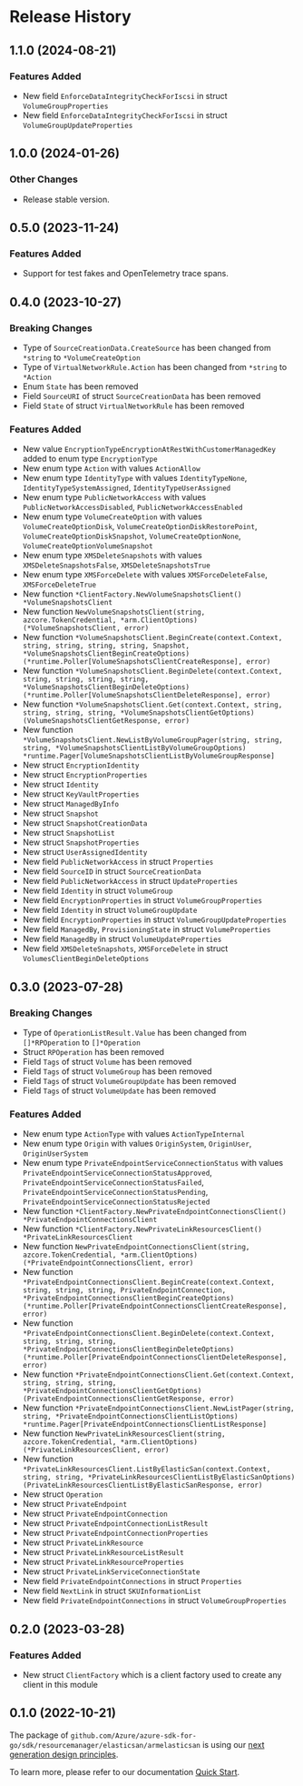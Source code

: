 # Release History

## 1.1.0 (2024-08-21)
### Features Added

- New field `EnforceDataIntegrityCheckForIscsi` in struct `VolumeGroupProperties`
- New field `EnforceDataIntegrityCheckForIscsi` in struct `VolumeGroupUpdateProperties`


## 1.0.0 (2024-01-26)
### Other Changes

- Release stable version.


## 0.5.0 (2023-11-24)
### Features Added

- Support for test fakes and OpenTelemetry trace spans.


## 0.4.0 (2023-10-27)
### Breaking Changes

- Type of `SourceCreationData.CreateSource` has been changed from `*string` to `*VolumeCreateOption`
- Type of `VirtualNetworkRule.Action` has been changed from `*string` to `*Action`
- Enum `State` has been removed
- Field `SourceURI` of struct `SourceCreationData` has been removed
- Field `State` of struct `VirtualNetworkRule` has been removed

### Features Added

- New value `EncryptionTypeEncryptionAtRestWithCustomerManagedKey` added to enum type `EncryptionType`
- New enum type `Action` with values `ActionAllow`
- New enum type `IdentityType` with values `IdentityTypeNone`, `IdentityTypeSystemAssigned`, `IdentityTypeUserAssigned`
- New enum type `PublicNetworkAccess` with values `PublicNetworkAccessDisabled`, `PublicNetworkAccessEnabled`
- New enum type `VolumeCreateOption` with values `VolumeCreateOptionDisk`, `VolumeCreateOptionDiskRestorePoint`, `VolumeCreateOptionDiskSnapshot`, `VolumeCreateOptionNone`, `VolumeCreateOptionVolumeSnapshot`
- New enum type `XMSDeleteSnapshots` with values `XMSDeleteSnapshotsFalse`, `XMSDeleteSnapshotsTrue`
- New enum type `XMSForceDelete` with values `XMSForceDeleteFalse`, `XMSForceDeleteTrue`
- New function `*ClientFactory.NewVolumeSnapshotsClient() *VolumeSnapshotsClient`
- New function `NewVolumeSnapshotsClient(string, azcore.TokenCredential, *arm.ClientOptions) (*VolumeSnapshotsClient, error)`
- New function `*VolumeSnapshotsClient.BeginCreate(context.Context, string, string, string, string, Snapshot, *VolumeSnapshotsClientBeginCreateOptions) (*runtime.Poller[VolumeSnapshotsClientCreateResponse], error)`
- New function `*VolumeSnapshotsClient.BeginDelete(context.Context, string, string, string, string, *VolumeSnapshotsClientBeginDeleteOptions) (*runtime.Poller[VolumeSnapshotsClientDeleteResponse], error)`
- New function `*VolumeSnapshotsClient.Get(context.Context, string, string, string, string, *VolumeSnapshotsClientGetOptions) (VolumeSnapshotsClientGetResponse, error)`
- New function `*VolumeSnapshotsClient.NewListByVolumeGroupPager(string, string, string, *VolumeSnapshotsClientListByVolumeGroupOptions) *runtime.Pager[VolumeSnapshotsClientListByVolumeGroupResponse]`
- New struct `EncryptionIdentity`
- New struct `EncryptionProperties`
- New struct `Identity`
- New struct `KeyVaultProperties`
- New struct `ManagedByInfo`
- New struct `Snapshot`
- New struct `SnapshotCreationData`
- New struct `SnapshotList`
- New struct `SnapshotProperties`
- New struct `UserAssignedIdentity`
- New field `PublicNetworkAccess` in struct `Properties`
- New field `SourceID` in struct `SourceCreationData`
- New field `PublicNetworkAccess` in struct `UpdateProperties`
- New field `Identity` in struct `VolumeGroup`
- New field `EncryptionProperties` in struct `VolumeGroupProperties`
- New field `Identity` in struct `VolumeGroupUpdate`
- New field `EncryptionProperties` in struct `VolumeGroupUpdateProperties`
- New field `ManagedBy`, `ProvisioningState` in struct `VolumeProperties`
- New field `ManagedBy` in struct `VolumeUpdateProperties`
- New field `XMSDeleteSnapshots`, `XMSForceDelete` in struct `VolumesClientBeginDeleteOptions`


## 0.3.0 (2023-07-28)
### Breaking Changes

- Type of `OperationListResult.Value` has been changed from `[]*RPOperation` to `[]*Operation`
- Struct `RPOperation` has been removed
- Field `Tags` of struct `Volume` has been removed
- Field `Tags` of struct `VolumeGroup` has been removed
- Field `Tags` of struct `VolumeGroupUpdate` has been removed
- Field `Tags` of struct `VolumeUpdate` has been removed

### Features Added

- New enum type `ActionType` with values `ActionTypeInternal`
- New enum type `Origin` with values `OriginSystem`, `OriginUser`, `OriginUserSystem`
- New enum type `PrivateEndpointServiceConnectionStatus` with values `PrivateEndpointServiceConnectionStatusApproved`, `PrivateEndpointServiceConnectionStatusFailed`, `PrivateEndpointServiceConnectionStatusPending`, `PrivateEndpointServiceConnectionStatusRejected`
- New function `*ClientFactory.NewPrivateEndpointConnectionsClient() *PrivateEndpointConnectionsClient`
- New function `*ClientFactory.NewPrivateLinkResourcesClient() *PrivateLinkResourcesClient`
- New function `NewPrivateEndpointConnectionsClient(string, azcore.TokenCredential, *arm.ClientOptions) (*PrivateEndpointConnectionsClient, error)`
- New function `*PrivateEndpointConnectionsClient.BeginCreate(context.Context, string, string, string, PrivateEndpointConnection, *PrivateEndpointConnectionsClientBeginCreateOptions) (*runtime.Poller[PrivateEndpointConnectionsClientCreateResponse], error)`
- New function `*PrivateEndpointConnectionsClient.BeginDelete(context.Context, string, string, string, *PrivateEndpointConnectionsClientBeginDeleteOptions) (*runtime.Poller[PrivateEndpointConnectionsClientDeleteResponse], error)`
- New function `*PrivateEndpointConnectionsClient.Get(context.Context, string, string, string, *PrivateEndpointConnectionsClientGetOptions) (PrivateEndpointConnectionsClientGetResponse, error)`
- New function `*PrivateEndpointConnectionsClient.NewListPager(string, string, *PrivateEndpointConnectionsClientListOptions) *runtime.Pager[PrivateEndpointConnectionsClientListResponse]`
- New function `NewPrivateLinkResourcesClient(string, azcore.TokenCredential, *arm.ClientOptions) (*PrivateLinkResourcesClient, error)`
- New function `*PrivateLinkResourcesClient.ListByElasticSan(context.Context, string, string, *PrivateLinkResourcesClientListByElasticSanOptions) (PrivateLinkResourcesClientListByElasticSanResponse, error)`
- New struct `Operation`
- New struct `PrivateEndpoint`
- New struct `PrivateEndpointConnection`
- New struct `PrivateEndpointConnectionListResult`
- New struct `PrivateEndpointConnectionProperties`
- New struct `PrivateLinkResource`
- New struct `PrivateLinkResourceListResult`
- New struct `PrivateLinkResourceProperties`
- New struct `PrivateLinkServiceConnectionState`
- New field `PrivateEndpointConnections` in struct `Properties`
- New field `NextLink` in struct `SKUInformationList`
- New field `PrivateEndpointConnections` in struct `VolumeGroupProperties`


## 0.2.0 (2023-03-28)
### Features Added

- New struct `ClientFactory` which is a client factory used to create any client in this module


## 0.1.0 (2022-10-21)

The package of `github.com/Azure/azure-sdk-for-go/sdk/resourcemanager/elasticsan/armelasticsan` is using our [next generation design principles](https://azure.github.io/azure-sdk/general_introduction.html).

To learn more, please refer to our documentation [Quick Start](https://aka.ms/azsdk/go/mgmt).